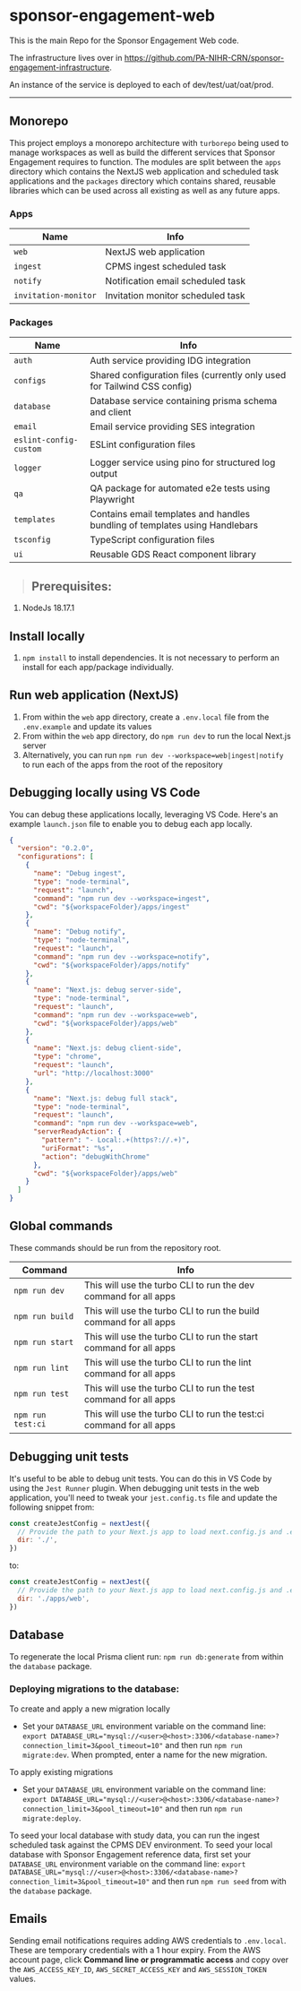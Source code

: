 # sponsor-engagement-web

This is the main Repo for the Sponsor Engagement Web code.

The infrastructure lives over in https://github.com/PA-NIHR-CRN/sponsor-engagement-infrastructure.

An instance of the service is deployed to each of dev/test/uat/oat/prod.

---

## Monorepo

This project employs a monorepo architecture with `turborepo` being used to manage workspaces as well as build the different services that Sponsor Engagement requires to function. The modules are split between the `apps` directory which contains the NextJS web application and scheduled task applications and the `packages` directory which contains shared, reusable libraries which can be used across all existing as well as any future apps.

### Apps

| Name                 | Info                              |
| -------------------- | --------------------------------- |
| `web`                | NextJS web application            |
| `ingest`             | CPMS ingest scheduled task        |
| `notify`             | Notification email scheduled task |
| `invitation-monitor` | Invitation monitor scheduled task |

### Packages

| Name                   | Info                                                                        |
| ---------------------- | --------------------------------------------------------------------------- |
| `auth`                 | Auth service providing IDG integration                                      |
| `configs`              | Shared configuration files (currently only used for Tailwind CSS config)    |
| `database`             | Database service containing prisma schema and client                        |
| `email`                | Email service providing SES integration                                     |
| `eslint-config-custom` | ESLint configuration files                                                  |
| `logger`               | Logger service using pino for structured log output                         |
| `qa`                   | QA package for automated e2e tests using Playwright                         |
| `templates`            | Contains email templates and handles bundling of templates using Handlebars |
| `tsconfig`             | TypeScript configuration files                                              |
| `ui`                   | Reusable GDS React component library                                        |

> ## Prerequisites:

1. NodeJs 18.17.1

## Install locally

1. `npm install` to install dependencies. It is not necessary to perform an install for each app/package individually.

## Run web application (NextJS)

1. From within the `web` app directory, create a `.env.local` file from the `.env.example` and update its values
2. From within the `web` app directory, do `npm run dev` to run the local Next.js server
3. Alternatively, you can run `npm run dev --workspace=web|ingest|notify` to run each of the apps from the root of the repository

## Debugging locally using VS Code

You can debug these applications locally, leveraging VS Code. Here's an example `launch.json` file to enable you to debug each app locally.

```json
{
  "version": "0.2.0",
  "configurations": [
    {
      "name": "Debug ingest",
      "type": "node-terminal",
      "request": "launch",
      "command": "npm run dev --workspace=ingest",
      "cwd": "${workspaceFolder}/apps/ingest"
    },
    {
      "name": "Debug notify",
      "type": "node-terminal",
      "request": "launch",
      "command": "npm run dev --workspace=notify",
      "cwd": "${workspaceFolder}/apps/notify"
    },
    {
      "name": "Next.js: debug server-side",
      "type": "node-terminal",
      "request": "launch",
      "command": "npm run dev --workspace=web",
      "cwd": "${workspaceFolder}/apps/web"
    },
    {
      "name": "Next.js: debug client-side",
      "type": "chrome",
      "request": "launch",
      "url": "http://localhost:3000"
    },
    {
      "name": "Next.js: debug full stack",
      "type": "node-terminal",
      "request": "launch",
      "command": "npm run dev --workspace=web",
      "serverReadyAction": {
        "pattern": "- Local:.+(https?://.+)",
        "uriFormat": "%s",
        "action": "debugWithChrome"
      },
      "cwd": "${workspaceFolder}/apps/web"
    }
  ]
}
```

## Global commands

These commands should be run from the repository root.

| Command           | Info                                                                |
| ----------------- | ------------------------------------------------------------------- |
| `npm run dev`     | This will use the turbo CLI to run the dev command for all apps     |
| `npm run build`   | This will use the turbo CLI to run the build command for all apps   |
| `npm run start`   | This will use the turbo CLI to run the start command for all apps   |
| `npm run lint`    | This will use the turbo CLI to run the lint command for all apps    |
| `npm run test`    | This will use the turbo CLI to run the test command for all apps    |
| `npm run test:ci` | This will use the turbo CLI to run the test:ci command for all apps |

## Debugging unit tests

It's useful to be able to debug unit tests. You can do this in VS Code by using the `Jest Runner` plugin. When debugging unit tests in the web application, you'll need to tweak your `jest.config.ts` file and update the following snippet from:

```js
const createJestConfig = nextJest({
  // Provide the path to your Next.js app to load next.config.js and .env files in your test environment
  dir: './',
})
```

to:

```js
const createJestConfig = nextJest({
  // Provide the path to your Next.js app to load next.config.js and .env files in your test environment
  dir: './apps/web',
})
```

## Database

To regenerate the local Prisma client run: `npm run db:generate` from within the `database` package.

### Deploying migrations to the database:

To create and apply a new migration locally

- Set your `DATABASE_URL` environment variable on the command line: `export DATABASE_URL="mysql://<user>@<host>:3306/<database-name>?connection_limit=3&pool_timeout=10"` and then run `npm run migrate:dev`. When prompted, enter a name for the new migration.

To apply existing migrations

- Set your `DATABASE_URL` environment variable on the command line: `export DATABASE_URL="mysql://<user>@<host>:3306/<database-name>?connection_limit=3&pool_timeout=10"` and then run `npm run migrate:deploy`.

To seed your local database with study data, you can run the ingest scheduled task against the CPMS DEV environment.
To seed your local database with Sponsor Engagement reference data, first set your `DATABASE_URL` environment variable on the command line: `export DATABASE_URL="mysql://<user>@<host>:3306/<database-name>?connection_limit=3&pool_timeout=10"` and then run `npm run seed` from with the `database` package.

## Emails

Sending email notifications requires adding AWS credentials to `.env.local`. These are temporary credentials with a 1 hour expiry. From the AWS account page, click **Command line or programmatic access** and copy over the `AWS_ACCESS_KEY_ID`, `AWS_SECRET_ACCESS_KEY` and `AWS_SESSION_TOKEN` values.
